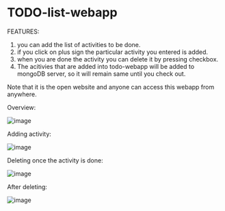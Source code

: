 # TODO-list-webapp

FEATURES:

1. you can add the list of activities to be done.
2. if you click on plus sign the particular activity you entered is added.
3. when you are done the activity you can delete it by pressing checkbox.
4. The acitivies that are added into todo-webapp will be added to mongoDB server, so it will remain same until you check out.

Note that it is the open website and anyone can access this webapp from anywhere.

Overview:

![image](https://user-images.githubusercontent.com/46200096/117460293-00380e80-af6a-11eb-8416-ea4dabf1aca3.png)

Adding activity:

![image](https://user-images.githubusercontent.com/46200096/117460460-2b226280-af6a-11eb-8ef2-cbd020299d17.png)

Deleting once the activity is done:

![image](https://user-images.githubusercontent.com/46200096/117460750-78063900-af6a-11eb-9dba-a16369cba586.png)

After deleting:

![image](https://user-images.githubusercontent.com/46200096/117460832-8ce2cc80-af6a-11eb-8147-b3191db34fc9.png)
